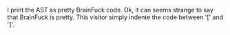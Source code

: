 I print the AST as pretty BrainFuck code.
Ok, it can seems strange to say that BrainFuck is pretty.
This visitor simply indente the code between '[' and ']'.